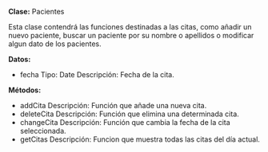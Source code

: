 
**Clase:** Pacientes

Esta clase contendrá las funciones destinadas a las citas, como añadir un nuevo paciente, buscar un paciente por su nombre o apellidos  o modificar algun dato de los pacientes.

**Datos:**

- fecha           Tipo: Date  Descripción: Fecha de la cita. 

**Métodos:**

+ addCita Descripción: Función que añade una nueva cita.
+ deleteCita Descripción: Función que elimina una determinada cita.
+ changeCita  Descripción: Función que cambia la fecha de la cita seleccionada.
+ getCitas Descripción: Funcion que muestra todas las citas del día actual.
